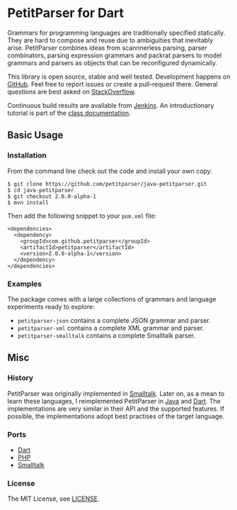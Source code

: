PetitParser for Dart
====================

Grammars for programming languages are traditionally specified statically. They are hard to compose and reuse due to ambiguities that inevitably arise. PetitParser combines ideas from scannnerless parsing, parser combinators, parsing expression grammars and packrat parsers to model grammars and parsers as objects that can be reconfigured dynamically.

This library is open source, stable and well tested. Development happens on [GitHub](https://github.com/petitparser/dart-petitparser). Feel free to report issues or create a pull-request there. General questions are best asked on [StackOverflow](http://stackoverflow.com/questions/tagged/petitparser+dart).

Continuous build results are available from [Jenkins](http://jenkins.lukas-renggli.ch/job/dart-petitparser). An introductionary tutorial is part of the [class documentation](http://jenkins.lukas-renggli.ch/job/dart-petitparser/javadoc).


Basic Usage
-----------

### Installation

From the command line check out the code and install your own copy:

    $ git clone https://github.com/petitparser/java-petitparser.git
    $ cd java-petitparser
    $ git checkout 2.0.0-alpha-1
    $ mvn install

Then add the following snippet to your `pom.xml` file:

    <dependencies>
      <dependency>
        <groupId>com.github.petitparser</groupId>
        <artifactId>petitparser</artifactId>
        <version>2.0.0-alpha-1</version>
      </dependency>
    </dependencies>

### Examples

The package comes with a large collections of grammars and language experiments ready to explore:

- `petitparser-json` contains a complete JSON grammar and parser.
- `petitparser-xml` contains a complete XML grammar and parser.
- `petitparser-smalltalk` contains a complete Smalltalk parser.


Misc
----

### History

PetitParser was originally implemented in [Smalltalk](http://scg.unibe.ch/research/helvetia/petitparser). Later on, as a mean to learn these languages, I reimplemented PetitParser in [Java](https://github.com/petitparser/java-petitparser) and [Dart](https://github.com/petitparser/dart-petitparser). The implementations are very similar in their API and the supported features. If possible, the implementations adopt best practises of the target language.

### Ports

- [Dart](https://github.com/petitparser/dart-petitparser)
- [PHP](https://github.com/mindplay-dk/petitparserphp)
- [Smalltalk](http://scg.unibe.ch/research/helvetia/petitparser)

### License

The MIT License, see [LICENSE](https://raw.githubusercontent.com/petitparser/java-petitparser/master/LICENSE).
